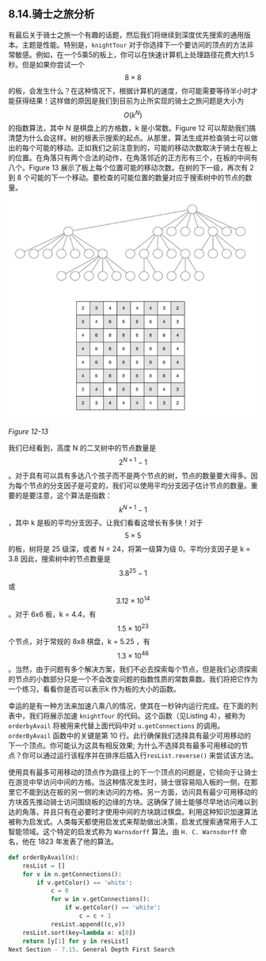 ## 8.14.骑士之旅分析

有最后关于骑士之旅一个有趣的话题，然后我们将继续到深度优先搜索的通用版本。主题是性能。特别是，`knightTour` 对于你选择下一个要访问的顶点的方法非常敏感。例如，在一个5乘5的板上，你可以在快速计算机上处理路径花费大约1.5秒。但是如果你尝试一个 $$8 \times 8$$ 的板，会发生什么？在这种情况下，根据计算机的速度，你可能需要等待半小时才能获得结果！这样做的原因是我们到目前为止所实现的骑士之旅问题是大小为 $$O(k^N)$$ 的指数算法，其中 N 是棋盘上的方格数，k 是小常数。Figure 12 可以帮助我们搞清楚为什么会这样。树的根表示搜索的起点。从那里，算法生成并检查骑士可以做出的每个可能的移动。正如我们之前注意到的，可能的移动次数取决于骑士在板上的位置。在角落只有两个合法的动作，在角落邻近的正方形有三个，在板的中间有八个。Figure 13 展示了板上每个位置可能的移动次数。在树的下一级，再次有 2 到 8 个可能的下一个移动。要检查的可能位置的数量对应于搜索树中的节点的数量。

![8.14.骑士之旅分析.figure12-13](assets/7.14.%E9%AA%91%E5%A3%AB%E4%B9%8B%E6%97%85%E5%88%86%E6%9E%90.figure12-13.png)

*Figure 12-13*

我们已经看到，高度 N 的二叉树中的节点数量是 $$2^{N+1} - 1$$。对于具有可以具有多达八个孩子而不是两个节点的树，节点的数量要大得多。因为每个节点的分支因子是可变的，我们可以使用平均分支因子估计节点的数量。重要的是要注意，这个算法是指数：$$k^{N+1} - 1$$，其中 k 是板的平均分支因子。让我们看看这增长有多快！对于 $$5 \times 5$$ 的板，树将是 25 级深，或者 N = 24，将第一级算为级 0。平均分支因子是 k = 3.8 因此，搜索树中的节点数量是 $$3.8^{25} - 1$$ 或$$3.12 \times 10^{14}$$ 。对于 6x6 板，k = 4.4，有 $$1.5 \times 10^{23}$$ 个节点，对于常规的 8x8 棋盘，k = 5.25 ，有 $$1.3 \times 10^{46}$$ 。当然，由于问题有多个解决方案，我们不必去探索每个节点，但是我们必须探索的节点的小数部分只是一个不会改变问题的指数性质的常数乘数。我们将把它作为一个练习，看看你是否可以表示k 作为板的大小的函数。

幸运的是有一种方法来加速八乘八的情况，使其在一秒钟内运行完成。在下面的列表中，我们将展示加速 `knightTour` 的代码。这个函数（见Listing 4），被称为 `orderbyAvail` 将被用来代替上面代码中对 `u.getConnections` 的调用。`orderByAvail` 函数中的关键是第 10 行。此行确保我们选择具有最少可用移动的下一个顶点。你可能认为这具有相反效果; 为什么不选择具有最多可用移动的节点？你可以通过运行该程序并在排序后插入行`resList.reverse()` 来尝试该方法。

使用具有最多可用移动的顶点作为路径上的下一个顶点的问题是，它倾向于让骑士在游览中早访问中间的方格。当这种情况发生时，骑士很容易陷入板的一侧，在那里它不能到达在板的另一侧的未访问的方格。另一方面，访问具有最少可用移动的方块首先推动骑士访问围绕板的边缘的方块。这确保了骑士能够尽早地访问难以到达的角落，并且只有在必要时才使用中间的方块跳过棋盘。利用这种知识加速算法被称为启发式。人类每天都使用启发式来帮助做出决策，启发式搜索通常用于人工智能领域。这个特定的启发式称为 `Warnsdorff` 算法，由 `H. C. Warnsdorff` 命名，他在 1823 年发表了他的算法。

```python
def orderByAvail(n):
    resList = []
    for v in n.getConnections():
        if v.getColor() == 'white':
            c = 0
            for w in v.getConnections():
                if w.getColor() == 'white':
                    c = c + 1
            resList.append((c,v))
    resList.sort(key=lambda x: x[0])
    return [y[1] for y in resList]
Next Section - 7.15. General Depth First Search

```
